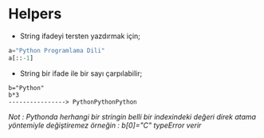 # Helpers

- String ifadeyi tersten yazdırmak için;
```Python
a="Python Programlama Dili"
a[::-1]
```
- String bir ifade ile bir sayı çarpılabilir;
```
b="Python"
b*3 
----------------> PythonPythonPython

```
*Not : Pythonda herhangi bir stringin belli bir indexindeki değeri direk atama yöntemiyle değiştiremez örneğin : b[0]="C"  typeError verir*

```

``` 
